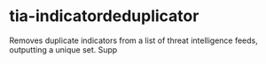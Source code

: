 # tia-indicatordeduplicator
Removes duplicate indicators from a list of threat intelligence feeds, outputting a unique set. Supp
